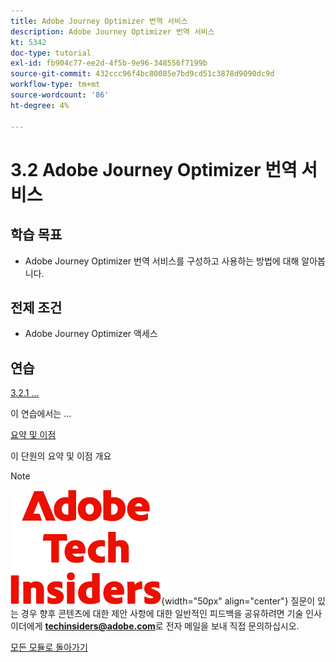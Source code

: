 ```yaml
---
title: Adobe Journey Optimizer 번역 서비스
description: Adobe Journey Optimizer 번역 서비스
kt: 5342
doc-type: tutorial
exl-id: fb904c77-ee2d-4f5b-9e96-348556f7199b
source-git-commit: 432ccc96f4bc80085e7bd9cd51c3878d9090dc9d
workflow-type: tm+mt
source-wordcount: '86'
ht-degree: 4%

---
```


# 3.2 Adobe Journey Optimizer 번역 서비스

## 학습 목표

- Adobe Journey Optimizer 번역 서비스를 구성하고 사용하는 방법에 대해 알아봅니다.

## 전제 조건

- Adobe Journey Optimizer 액세스

## 연습

[3.2.1 ...](./ex1.md)

이 연습에서는 ...

[요약 및 이점](./summary.md)

이 단원의 요약 및 이점 개요

>[!NOTE]
>
>![기술 내부자](./../../../assets/images/techinsiders.png){width="50px" align="center"}
>질문이 있는 경우 향후 콘텐츠에 대한 제안 사항에 대한 일반적인 피드백을 공유하려면 기술 인사이더에게 **techinsiders@adobe.com**&#x200B;로 전자 메일을 보내 직접 문의하십시오.

[모든 모듈로 돌아가기](../../../overview.md)
